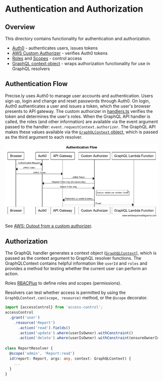 # Authentication and Authorization

## Overview

This directory contains functionality for authentication and authorization.

* [Auth0](auth0.ts) - authenticates users, issues tokens
* [AWS Custom Authorizer](handlers.ts) - verifies Auth0 tokens
* [Roles](roles.ts) and [Scopes](scopes.ts) - control access
* [GraphQL context object](graphql-context.ts) - wraps authorization functionality for use in GraphQL resolvers

## Authentication Flow
Precise.ly uses Auth0 to manage user accounts and authentication.  Users sign up, login and change and reset passwords through Auth0.
On login, Auth0 authenticates a user and issues a token, which the user's browser presents to API gateway.  The custom authorizer in  [handlers.ts](./handlers.ts) verifies the token and determines the user's roles. When the GraphQL API handler is called, the roles (and other information) are available via the event argument passed to the handler: `event.requestContext.authorizer`.  The GraphQL API makes these values available via the [`GraphQLContext` object](./graphql-context.ts), which is passed as the third argument to each resolver.

![Authentication Flow](docs/auth-flow.png)

See [AWS: Output from a custom authorizer](https://docs.aws.amazon.com/apigateway/latest/developerguide/api-gateway-lambda-authorizer-output.html ).

## Authorization

The GraphQL handler generates a context object ([`GraphQLContext`](graphql-context.ts)), which is passed as the context argument to GraphQL resolver functions. The GraphQLContext contains helpful information like `userId` and `roles` and provides a method for testing whether the current user can perform an action.

Roles [RBACPlus](https://github.com/aneilbaboo/rbac-plus) to define roles and scopes (permissions).

Resolvers can test whether access is permitted by using the `GraphQLContext.can(scope, resource)` method, or the `@scope` decorator.

```typescript
import {accessControl} from 'access-control';
accessControl
  .grant('user')
    .resource('Report')
      .action('read').fields()
      .action('update').where(userIsOwner).withConstraint()
      .action('delete').where(userIsOwner).withConstraint(ensureOwnerIdIsUserId);

class ReportResolver {
  @scope('admin', 'Report:read')
  id(report: Report, args: any, context: GraphQLContext) {
    ...
  }
}
```




